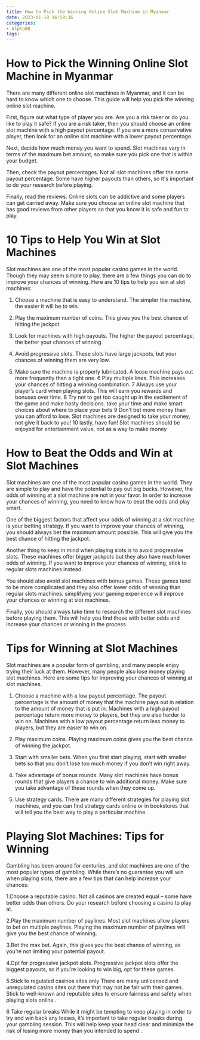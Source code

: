 ```yaml
---
title: How to Pick the Winning Online Slot Machine in Myanmar 
date: 2023-01-18 16:59:36
categories:
- Alpha88
tags:
---
```



#  How to Pick the Winning Online Slot Machine in Myanmar 

There are many different online slot machines in Myanmar, and it can be hard to know which one to choose. This guide will help you pick the winning online slot machine.

First, figure out what type of player you are. Are you a risk taker or do you like to play it safe? If you are a risk taker, then you should choose an online slot machine with a high payout percentage. If you are a more conservative player, then look for an online slot machine with a lower payout percentage.

Next, decide how much money you want to spend. Slot machines vary in terms of the maximum bet amount, so make sure you pick one that is within your budget.

Then, check the payout percentages. Not all slot machines offer the same payout percentage. Some have higher payouts than others, so it's important to do your research before playing.

Finally, read the reviews. Online slots can be addictive and some players can get carried away. Make sure you choose an online slot machine that has good reviews from other players so that you know it is safe and fun to play.

#  10 Tips to Help You Win at Slot Machines 

Slot machines are one of the most popular casino games in the world. Though they may seem simple to play, there are a few things you can do to improve your chances of winning. Here are 10 tips to help you win at slot machines:

1. Choose a machine that is easy to understand. The simpler the machine, the easier it will be to win.

2. Play the maximum number of coins. This gives you the best chance of hitting the jackpot.

3. Look for machines with high payouts. The higher the payout percentage, the better your chances of winning.

4. Avoid progressive slots. These slots have large jackpots, but your chances of winning them are very low.

5. Make sure the machine is properly lubricated. A loose machine pays out more frequently than a tight one.
6 Play multiple lines. This increases your chances of hitting a winning combination. 
7 Always use your player’s card when playing slots. This will earn you rewards and bonuses over time. 
8 Try not to get too caught up in the excitement of the game and make hasty decisions. take your time and make smart choices about where to place your bets 
9 Don’t bet more money than you can afford to lose. Slot machines are designed to take your money, not give it back to you! 
10 lastly, have fun! Slot machines should be enjoyed for entertainment value, not as a way to make money

#  How to Beat the Odds and Win at Slot Machines 

Slot machines are one of the most popular casino games in the world. They are simple to play and have the potential to pay out big bucks. However, the odds of winning at a slot machine are not in your favor. In order to increase your chances of winning, you need to know how to beat the odds and play smart.

One of the biggest factors that affect your odds of winning at a slot machine is your betting strategy. If you want to improve your chances of winning, you should always bet the maximum amount possible. This will give you the best chance of hitting the jackpot.

Another thing to keep in mind when playing slots is to avoid progressive slots. These machines offer bigger jackpots but they also have much lower odds of winning. If you want to improve your chances of winning, stick to regular slots machines instead.

You should also avoid slot machines with bonus games. These games tend to be more complicated and they also offer lower odds of winning than regular slots machines. simplifying your gaming experience will improve your chances or winning at slot machines.

Finally, you should always take time to research the different slot machines before playing them. This will help you find those with better odds and increase your chances or winning in the process

#  Tips for Winning at Slot Machines 

Slot machines are a popular form of gambling, and many people enjoy trying their luck at them. However, many people also lose money playing slot machines. Here are some tips for improving your chances of winning at slot machines.

1. Choose a machine with a low payout percentage. The payout percentage is the amount of money that the machine pays out in relation to the amount of money that is put in. Machines with a high payout percentage return more money to players, but they are also harder to win on. Machines with a low payout percentage return less money to players, but they are easier to win on.

2. Play maximum coins. Playing maximum coins gives you the best chance of winning the jackpot.

3. Start with smaller bets. When you first start playing, start with smaller bets so that you don’t lose too much money if you don’t win right away.

4. Take advantage of bonus rounds. Many slot machines have bonus rounds that give players a chance to win additional money. Make sure you take advantage of these rounds when they come up.

5. Use strategy cards. There are many different strategies for playing slot machines, and you can find strategy cards online or in bookstores that will tell you the best way to play a particular machine.

#  Playing Slot Machines: Tips for Winning

Gambling has been around for centuries, and slot machines are one of the most popular types of gambling. While there’s no guarantee you will win when playing slots, there are a few tips that can help increase your chances:

1.Choose a reputable casino. Not all casinos are created equal – some have better odds than others. Do your research before choosing a casino to play at.

2.Play the maximum number of paylines. Most slot machines allow players to bet on multiple paylines. Playing the maximum number of paylines will give you the best chance of winning.

3.Bet the max bet. Again, this gives you the best chance of winning, as you’re not limiting your potential payout.

4.Opt for progressive jackpot slots. Progressive jackpot slots offer the biggest payouts, so if you’re looking to win big, opt for these games.

5.Stick to regulated casinos sites only There are many unlicensed and unregulated casino sites out there that may not be fair with their games. Stick to well-known and reputable sites to ensure fairness and safety when playing slots online .


6 Take regular breaks While it might be tempting to keep playing in order to try and win back any losses, it’s important to take regular breaks during your gambling session. This will help keep your head clear and minimize the risk of losing more money than you intended to spend .